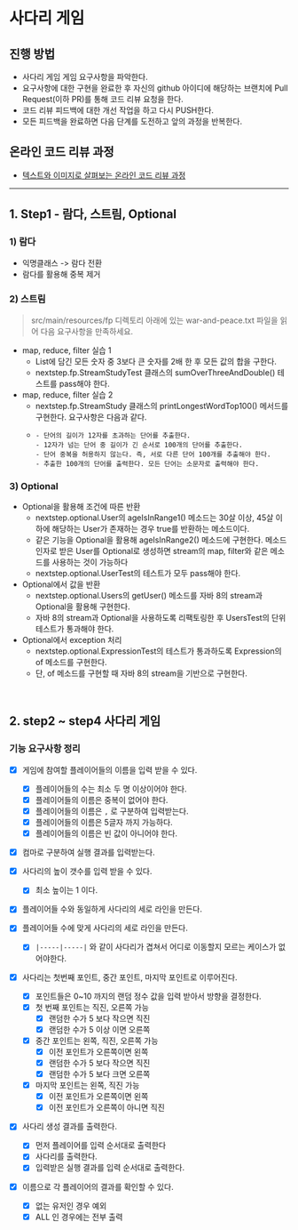 # 사다리 게임

## 진행 방법

* 사다리 게임 게임 요구사항을 파악한다.
* 요구사항에 대한 구현을 완료한 후 자신의 github 아이디에 해당하는 브랜치에 Pull Request(이하 PR)를 통해 코드 리뷰 요청을 한다.
* 코드 리뷰 피드백에 대한 개선 작업을 하고 다시 PUSH한다.
* 모든 피드백을 완료하면 다음 단계를 도전하고 앞의 과정을 반복한다.

## 온라인 코드 리뷰 과정

* [텍스트와 이미지로 살펴보는 온라인 코드 리뷰 과정](https://github.com/nextstep-step/nextstep-docs/tree/master/codereview)

---

## 1. Step1 - 람다, 스트림, Optional

### 1) 람다

- 익명클래스 -> 람다 전환
- 람다를 활용해 중복 제거

### 2) 스트림

> src/main/resources/fp 디렉토리 아래에 있는 war-and-peace.txt 파일을 읽어 다음 요구사항을 만족하세요.

- map, reduce, filter 실습 1
  - List에 담긴 모든 숫자 중 3보다 큰 숫자를 2배 한 후 모든 값의 합을 구한다.
  - nextstep.fp.StreamStudyTest 클래스의 sumOverThreeAndDouble() 테스트를 pass해야 한다.
- map, reduce, filter 실습 2
  - nextstep.fp.StreamStudy 클래스의 printLongestWordTop100() 메서드를 구현한다.
  요구사항은 다음과 같다.
  - ```text
    - 단어의 길이가 12자를 초과하는 단어를 추출한다.
    - 12자가 넘는 단어 중 길이가 긴 순서로 100개의 단어를 추출한다.
    - 단어 중복을 허용하지 않는다. 즉, 서로 다른 단어 100개를 추출해야 한다.
    - 추출한 100개의 단어를 출력한다. 모든 단어는 소문자로 출력해야 한다.
    ```

### 3) Optional

- Optional을 활용해 조건에 따른 반환
  - nextstep.optional.User의 ageIsInRange1() 메소드는 30살 이상, 45살 이하에 해당하는 User가 존재하는 경우 true를 반환하는 메소드이다.
  - 같은 기능을 Optional을 활용해 ageIsInRange2() 메소드에 구현한다. 메소드 인자로 받은 User를 Optional로 생성하면 stream의 map, filter와 같은 메소드를 사용하는 것이 가능하다
  - nextstep.optional.UserTest의 테스트가 모두 pass해야 한다.
- Optional에서 값을 반환
  - nextstep.optional.Users의 getUser() 메소드를 자바 8의 stream과 Optional을 활용해 구현한다. 
  - 자바 8의 stream과 Optional을 사용하도록 리팩토링한 후 UsersTest의 단위 테스트가 통과해야 한다.
- Optional에서 exception 처리
  - nextstep.optional.ExpressionTest의 테스트가 통과하도록 Expression의 of 메소드를 구현한다. 
  - 단, of 메소드를 구현할 때 자바 8의 stream을 기반으로 구현한다.

<br>

## 2. step2 ~ step4 사다리 게임
### 기능 요구사항 정리
- [x] 게임에 참여할 플레이어들의 이름을 입력 받을 수 있다.
  - [x] 플레이어들의 수는 최소 두 명 이상이어야 한다.
  - [x] 플레이어들의 이름은 중복이 없어야 한다.
  - [x] 플레이어들의 이름은 `,` 로 구분하여 입력받는다.
  - [x] 플레이어들의 이름은 5글자 까지 가능하다.
  - [x] 플레이어들의 이름은 빈 값이 아니어야 한다.

- [x] 컴마로 구분하여 실행 결과를 입력받는다.

- [x] 사다리의 높이 갯수를 입력 받을 수 있다.
  - [x] 최소 높이는 1 이다.

- [x] 플레이어들 수와 동일하게 사다리의 세로 라인을 만든다.
- [x] 플레이어들 수에 맞게 사다리의 세로 라인을 만든다.
  - [x] `|-----|-----|` 와 같이 사다리가 겹쳐서 어디로 이동할지 모르는 케이스가 없어야한다.

- [x] 사다리는 첫번째 포인트, 중간 포인트, 마지막 포인트로 이루어진다.
  - [x] 포인트들은 0~10 까지의 랜덤 정수 값을 입력 받아서 방향을 결정한다.
  - [x] 첫 번째 포인트는 직진, 오른쪽 가능
    - [x] 랜덤한 수가 5 보다 작으면 직진
    - [x] 랜덤한 수가 5 이상 이면 오른쪽
  - [x] 중간 포인트는 왼쪽, 직진, 오른쪽 가능
    - [x] 이전 포인트가 오른쪽이면 왼쪽
    - [x] 랜덤한 수가 5 보다 작으면 직진
    - [x] 랜덤한 수가 5 보다 크면 오른쪽
  - [x] 마지막 포인트는 왼쪽, 직진 가능
    - [x] 이전 포인트가 오른쪽이면 왼쪽
    - [x] 이전 포인트가 오른쪽이 아니면 직진

- [x] 사다리 생성 결과를 출력한다.
  - [x] 먼저 플레이어를 입력 순서대로 출력한다
  - [x] 사다리를 출력한다.
  - [x] 입력받은 실행 결과를 입력 순서대로 출력한다.

- [X] 이름으로 각 플레이어의 결과를 확인할 수 있다.
  - [X] 없는 유저인 경우 예외
  - [X] ALL 인 경우에는 전부 출력